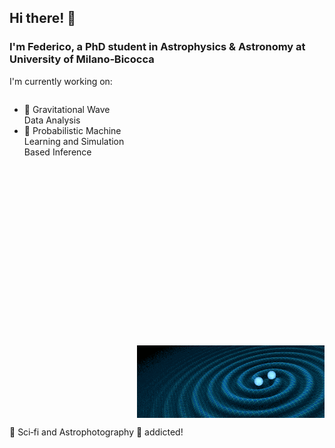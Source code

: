 <h2>Hi there! 👋</h2>
<h3>I'm Federico, a PhD student in Astrophysics & Astronomy at University of Milano‑Bicocca</h3>

<p>I'm currently working on:</p>
<div style="overflow: auto;">
  <img
    src="https://github.com/fdesanti/fdesanti/raw/main/LIGO_GIF_Infinite_crop.gif"
    width="300"
    style="float: right; margin: 400px 0 0 20px;"
  />
  <ul>
    <li>🌌 Gravitational Wave Data Analysis</li>
    <li>🤖 Probabilistic Machine Learning and Simulation Based Inference</li>
  </ul>
</div>

<p>🚀 Sci‑fi and Astrophotography 🔭 addicted!</p>

<!--
**fdesanti/fdesanti** is a ✨ _special_ ✨ repository because its `README.md` (this file) appears on your GitHub profile.

Here are some ideas to get you started:

- 🔭 I’m currently working on ...
- 🌱 I’m currently learning ...
- 👯 I’m looking to collaborate on ...
- 🤔 I’m looking for help with ...
- 💬 Ask me about ...
- 📫 How to reach me: ...
- 😄 Pronouns: ...
- ⚡ Fun fact: ...
-->
